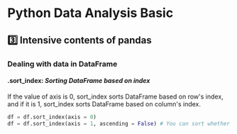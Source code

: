 # Python Data Analysis Basic

## 3️⃣ Intensive contents of pandas

### Dealing with data in DataFrame

#### .sort_index: *Sorting DataFrame based on index*

If the value of axis is 0, sort_index sorts DataFrame based on row's index, and if it is 1, sort_index sorts DataFrame based on column's index.
```python
df = df.sort_index(axis = 0)
df = df.sort_index(axis = 1, ascending = False) # You can sort whether in ascending or descending order
```
